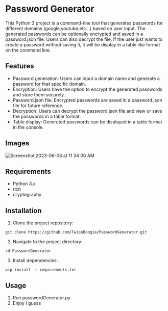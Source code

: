 # Password Generator

This Python 3 project is a command-line tool that generates passwords for different domains (google,youtube,etc...) based on user input. The generated passwords can be optionally encrypted and saved in a password.json file. Users can also decrypt the file. If the user just wants to create a password without saving it, it will be display in a table like format on the command line.

## Features

- Password generation: Users can input a domain name and generate a password for that specific domain.
- Encryption: Users have the option to encrypt the generated passwords and store them securely.
- Password.json file: Encrypted passwords are saved in a password.json file for future reference.
- Decryption: Users can decrypt the password.json file and view or save the passwords in a table format.
- Table display: Generated passwords can be displayed in a table format in the console.

## Images
![Screenshot 2023-06-06 at 11 34 00 AM](https://github.com/TwiceBoogie/PasswordGenerator/assets/81591971/940e6495-aef3-468f-9a32-0d2bc49ccba3)


## Requirements

- Python 3.x
- rich
- cryptography

## Installation

1. Clone the project repository:

```
git clone https://github.com/TwiceBoogie/PasswordGenerator.git
```

2. Navigate to the project directory:

```
cd PasswordGenerator
```

3. Install dependencies:

```
pip install -r requirements.txt
```

## Usage

1. Run passwordGenerator.py
2. Enjoy I guess
